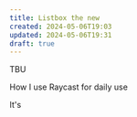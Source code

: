 ```yaml
---
title: Listbox the new
created: 2024-05-06T19:03
updated: 2024-05-06T19:31
draft: true
---
```

TBU

️How I use Raycast for daily use


It's 